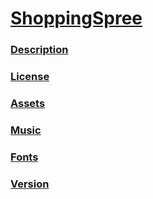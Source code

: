 # <ins> ShoppingSpree #

### <ins> Description ###

### <ins> License ###

### <ins> Assets ###

### <ins> Music ###

### <ins> Fonts ###

### <ins> Version ###
